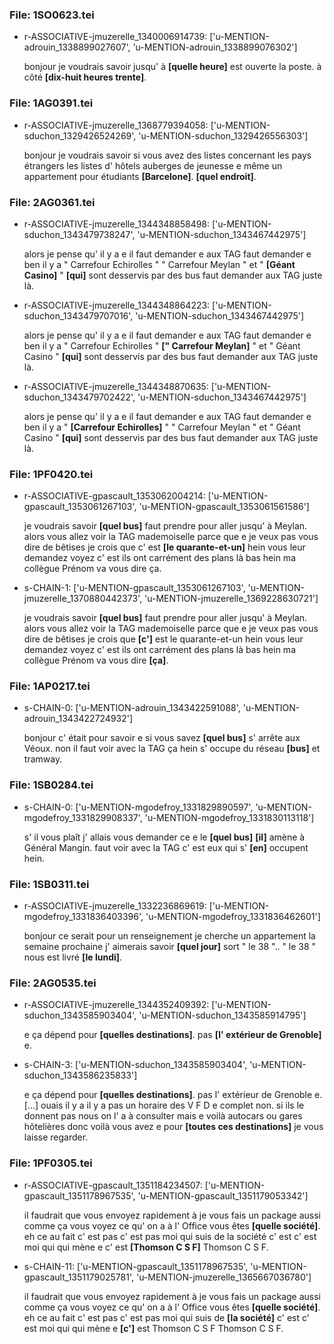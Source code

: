 ### File: 1SO0623.tei

 * r-ASSOCIATIVE-jmuzerelle_1340006914739: ['u-MENTION-adrouin_1338899027607', 'u-MENTION-adrouin_1338899076302'] 

	 bonjour je voudrais savoir jusqu' à **[quelle heure]** est ouverte la poste. à côté **[dix-huit heures trente]**. 

### File: 1AG0391.tei

 * r-ASSOCIATIVE-jmuzerelle_1368779394058: ['u-MENTION-sduchon_1329426524269', 'u-MENTION-sduchon_1329426556303'] 

	 bonjour je voudrais savoir si vous avez des listes concernant les pays étrangers les listes d' hôtels auberges de jeunesse e même un appartement pour étudiants **[Barcelone]**. **[quel endroit]**. 

### File: 2AG0361.tei

 * r-ASSOCIATIVE-jmuzerelle_1344348858498: ['u-MENTION-sduchon_1343479738247', 'u-MENTION-sduchon_1343467442975'] 

	 alors je pense qu' il y a e il faut demander e aux TAG faut demander e ben il y a " Carrefour Echirolles " " Carrefour Meylan " et " **[Géant Casino]** " **[qui]** sont desservis par des bus faut demander aux TAG juste là. 

 * r-ASSOCIATIVE-jmuzerelle_1344348864223: ['u-MENTION-sduchon_1343479707016', 'u-MENTION-sduchon_1343467442975'] 

	 alors je pense qu' il y a e il faut demander e aux TAG faut demander e ben il y a " Carrefour Echirolles " **[" Carrefour Meylan]** " et " Géant Casino " **[qui]** sont desservis par des bus faut demander aux TAG juste là. 

 * r-ASSOCIATIVE-jmuzerelle_1344348870635: ['u-MENTION-sduchon_1343479702422', 'u-MENTION-sduchon_1343467442975'] 

	 alors je pense qu' il y a e il faut demander e aux TAG faut demander e ben il y a " **[Carrefour Echirolles]** " " Carrefour Meylan " et " Géant Casino " **[qui]** sont desservis par des bus faut demander aux TAG juste là. 

### File: 1PF0420.tei

 * r-ASSOCIATIVE-gpascault_1353062004214: ['u-MENTION-gpascault_1353061267103', 'u-MENTION-gpascault_1353061561586'] 

	 je voudrais savoir **[quel bus]** faut prendre pour aller jusqu' à Meylan. alors vous allez voir la TAG mademoiselle parce que e je veux pas vous dire de bêtises je crois que c' est **[le quarante-et-un]** hein vous leur demandez voyez c' est ils ont carrément des plans là bas hein ma collègue Prénom va vous dire ça. 

 * s-CHAIN-1: ['u-MENTION-gpascault_1353061267103', 'u-MENTION-jmuzerelle_1370880442373', 'u-MENTION-jmuzerelle_1369228630721'] 

	 je voudrais savoir **[quel bus]** faut prendre pour aller jusqu' à Meylan. alors vous allez voir la TAG mademoiselle parce que e je veux pas vous dire de bêtises je crois que **[c']** est le quarante-et-un hein vous leur demandez voyez c' est ils ont carrément des plans là bas hein ma collègue Prénom va vous dire **[ça]**. 

### File: 1AP0217.tei

 * s-CHAIN-0: ['u-MENTION-adrouin_1343422591088', 'u-MENTION-adrouin_1343422724932'] 

	 bonjour c' était pour savoir e si vous savez **[quel bus]** s' arrête aux Véoux. non il faut voir avec la TAG ça hein s' occupe du réseau **[bus]** et tramway. 

### File: 1SB0284.tei

 * s-CHAIN-0: ['u-MENTION-mgodefroy_1331829890597', 'u-MENTION-mgodefroy_1331829908337', 'u-MENTION-mgodefroy_1331830113118'] 

	 s' il vous plaît j' allais vous demander ce e le **[quel bus]** **[il]** amène à Général Mangin. faut voir avec la TAG c' est eux qui s' **[en]** occupent hein. 

### File: 1SB0311.tei

 * r-ASSOCIATIVE-jmuzerelle_1332236869619: ['u-MENTION-mgodefroy_1331836403396', 'u-MENTION-mgodefroy_1331836462601'] 

	 bonjour ce serait pour un renseignement je cherche un appartement la semaine prochaine j' aimerais savoir **[quel jour]** sort " le 38 ".. " le 38 " nous est livré **[le lundi]**. 

### File: 2AG0535.tei

 * r-ASSOCIATIVE-jmuzerelle_1344352409392: ['u-MENTION-sduchon_1343585903404', 'u-MENTION-sduchon_1343585914795'] 

	 e ça dépend pour **[quelles destinations]**. pas **[l' extérieur de Grenoble]** e. 

 * s-CHAIN-3: ['u-MENTION-sduchon_1343585903404', 'u-MENTION-sduchon_1343586235833'] 

	 e ça dépend pour **[quelles destinations]**. pas l' extérieur de Grenoble e. [...] ouais il y a il y a pas un horaire des V F D e complet non. si ils le donnent pas nous on l' a à consulter mais e voilà autocars ou gares hôtelières donc voilà vous avez e pour **[toutes ces destinations]** je vous laisse regarder. 

### File: 1PF0305.tei

 * r-ASSOCIATIVE-gpascault_1351184234507: ['u-MENTION-gpascault_1351178967535', 'u-MENTION-gpascault_1351179053342'] 

	 il faudrait que vous envoyez rapidement à je vous fais un package aussi comme ça vous voyez ce qu' on a à l' Office vous êtes **[quelle société]**. eh ce au fait c' est pas c' est pas moi qui suis de la société c' est c' est moi qui qui mène e c' est **[Thomson C S F]** Thomson C S F. 

 * s-CHAIN-11: ['u-MENTION-gpascault_1351178967535', 'u-MENTION-gpascault_1351179025781', 'u-MENTION-jmuzerelle_1365667036780'] 

	 il faudrait que vous envoyez rapidement à je vous fais un package aussi comme ça vous voyez ce qu' on a à l' Office vous êtes **[quelle société]**. eh ce au fait c' est pas c' est pas moi qui suis de **[la société]** c' est c' est moi qui qui mène e **[c']** est Thomson C S F Thomson C S F. 

